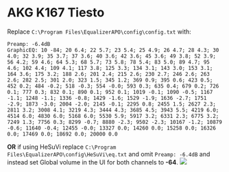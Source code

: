# AKG K167 Tiesto
Replace `C:\Program Files\EqualizerAPO\config\config.txt` with:
```
Preamp: -6.4dB
GraphicEQ: 10 -84; 20 6.4; 22 5.7; 23 5.4; 25 4.9; 26 4.7; 28 4.3; 30 4.0; 32 3.9; 35 3.7; 37 3.6; 40 3.6; 42 3.6; 45 3.6; 49 3.8; 52 3.9; 56 4.2; 59 4.6; 64 5.3; 68 5.7; 73 5.8; 78 5.4; 83 5.0; 89 4.7; 95 4.6; 102 4.4; 109 4.1; 117 3.8; 125 3.3; 134 3.1; 143 3.0; 153 3.1; 164 3.6; 175 3.2; 188 2.6; 201 2.4; 215 2.6; 230 2.7; 246 2.6; 263 2.6; 282 2.5; 301 2.0; 323 1.5; 345 1.2; 369 0.9; 395 0.6; 423 0.5; 452 0.2; 484 -0.2; 518 -0.3; 554 -0.0; 593 0.3; 635 0.4; 679 0.2; 726 0.1; 777 0.3; 832 0.1; 890 0.1; 952 0.1; 1019 -0.1; 1090 -0.5; 1167 -1.1; 1248 -1.1; 1336 -0.8; 1429 -1.6; 1529 -1.9; 1636 -2.7; 1751 -2.9; 1873 -3.0; 2004 -2.0; 2145 -0.1; 2295 0.8; 2455 1.5; 2627 2.3; 2811 3.2; 3008 4.1; 3219 4.3; 3444 4.3; 3685 4.5; 3943 5.5; 4219 6.0; 4514 6.0; 4830 6.0; 5168 6.0; 5530 5.9; 5917 3.2; 6331 2.3; 6775 3.2; 7249 1.3; 7756 0.3; 8299 -0.7; 8880 -2.3; 9502 -2.3; 10167 -1.2; 10879 -0.6; 11640 -0.4; 12455 -0.0; 13327 0.0; 14260 0.0; 15258 0.0; 16326 0.0; 17469 0.0; 18692 0.0; 20000 0.0
```
**OR** if using HeSuVi replace `C:\Program Files\EqualizerAPO\config\HeSuVi\eq.txt` and omit `Preamp: -6.4dB` and instead set Global volume in the UI for both channels to **-64**.
![](https://raw.githubusercontent.com/jaakkopasanen/AutoEq/master/results/Innerfidelity%202017/innerfidelity/onear/AKG%20K167%20Tiesto/AKG%20K167%20Tiesto.png)
